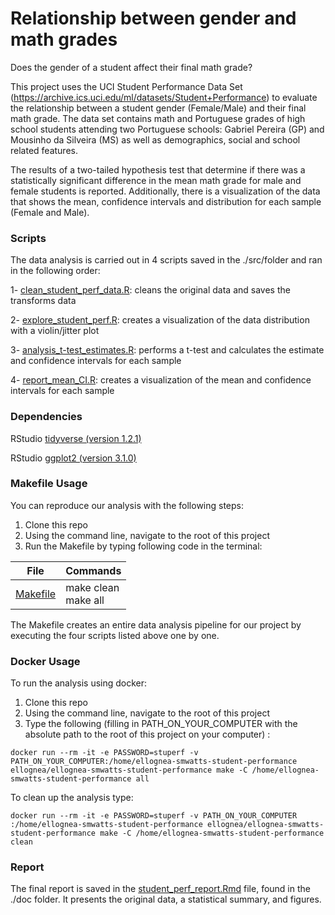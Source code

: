# Relationship between gender and math grades

Does the gender of a student affect their final math grade?

This project uses the UCI Student Performance Data Set (https://archive.ics.uci.edu/ml/datasets/Student+Performance) to evaluate the relationship between a student gender (Female/Male) and their final math grade. 
The data set contains math and Portuguese grades of high school students attending two Portuguese schools: Gabriel Pereira (GP) and Mousinho da Silveira (MS) as well as demographics, social and school related features. 

The results of a two-tailed hypothesis test that determine if there was a statistically significant difference in the mean math grade for male and female students is reported. Additionally, there is a visualization of the data that shows the mean, confidence intervals and distribution for each sample (Female and Male).

### Scripts

The data analysis is carried out in 4 scripts saved in the ./src/folder and ran in the following order:

1- [clean_student_perf_data.R](https://github.com/UBC-MDS/ellognea-smwatts-student-performance/blob/master/src/clean_student_perf_data.R): cleans the original data and saves the transforms data

2- [explore_student_perf.R](https://github.com/UBC-MDS/ellognea-smwatts-student-performance/blob/master/src/explore_student_perf.R):  creates a visualization of the data distribution with a violin/jitter plot 

3- [analysis_t-test_estimates.R](https://github.com/UBC-MDS/ellognea-smwatts-student-performance/blob/master/src/analysis_t-test_estimates.R): performs a t-test and calculates the estimate and confidence intervals for each sample

4- [report_mean_CI.R](https://github.com/UBC-MDS/ellognea-smwatts-student-performance/blob/master/src/report_mean_CI.R): creates a visualization of the mean and confidence intervals for each sample

### Dependencies

RStudio [tidyverse (version 1.2.1)](https://www.tidyverse.org)

RStudio [ggplot2 (version 3.1.0)](https://github.com/tidyverse/ggplot2)

### Makefile Usage

You can reproduce our analysis with the following steps:

1. Clone this repo
2. Using the command line, navigate to the root of this project
3. Run the Makefile by typing following code in the terminal:

| File           | Commands      |
|----------------|---------------|
|[Makefile](https://github.com/UBC-MDS/ellognea-smwatts-student-performance/blob/master/Makefile) |make clean <br> make all | 
 
The Makefile creates an entire data analysis pipeline for our project by executing the four scripts listed above one by one.

### Docker Usage

To run the analysis using docker:

1.	Clone this repo
2.	Using the command line, navigate to the root of this project 
3.	Type the following (filling in PATH_ON_YOUR_COMPUTER with the absolute path to the root of this project on your computer) :

```
docker run --rm -it -e PASSWORD=stuperf -v PATH_ON_YOUR_COMPUTER:/home/ellognea-smwatts-student-performance ellognea/ellognea-smwatts-student-performance make -C /home/ellognea-smwatts-student-performance all 

```
To clean up the analysis type:

```
docker run --rm -it -e PASSWORD=stuperf -v PATH_ON_YOUR_COMPUTER :/home/ellognea-smwatts-student-performance ellognea/ellognea-smwatts-student-performance make -C /home/ellognea-smwatts-student-performance clean 
```

### Report

The final report is saved in the [student_perf_report.Rmd](https://github.com/UBC-MDS/ellognea-smwatts-student-performance/blob/master/doc/student_perf_report.md) file, found in the ./doc folder. It presents the original data, a statistical summary, and figures.
